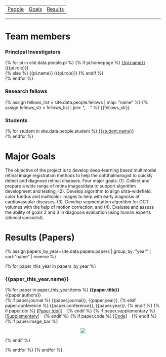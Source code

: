 <!-- ---
title: Multimodal Retina Image Alignment and Applications
--- -->

<table>
   <tr>
     <td><a href=".#people">People</a></td>
     <td><a href=".#goals">Goals</a></td>
     <td><a href=".#results">Results</a></td>
   </tr>
 </table>
 <hr>

# Team members <a name="people"></a>
### Principal Investigators
{% for pi in site.data.people.pi %}
  {% if pi.homepage %} [{{pi.name}}]({{pi.homepage}}) ({{pi.role}})  <br>
  {% else %} {{pi.name}} ({{pi.role}}) {% endif %} <br>
{% endfor %}

### Research fellows
{% assign fellows_list = site.data.people.fellows | map: "name" %}
{% assign fellows_str = fellows_list | join: ", &ensp; " %}
{{fellows_str}} <br>

<!--
{% for fellow in site.data.people.fellows %}
{{fellow.name}}
{% endfor %}
-->

### Students
{% for student in site.data.people.student %} [{{student.name}}]({{student.homepage}}) <br> {% endfor %}

# Major Goals <a name="goals"></a>
The objective of the project is to develop deep-learning based multimodal retinal image registration methods to help the ophthalmologist to quickly detect and diagnose retinal diseases.  Four major goals: (1). Collect and prepare a wide range of retina images/data to support algorithm development and testing; (2). Develop algorithm to align ultra-widefield, color fundus and multicolor images to help with early diagnosis of cardiovascular diseases, (3).  Develop segmentation algorithm for OCT volumes with the help of motion correction, and (4).  Evaluate and assess the ability of goals 2 and 3 in diagnosis evaluation using human experts (clinical specialist). <br>

# Results (Papers) <a name="results"></a>
{% assign papers_by_year=site.data.papers.papers | group_by: "year" | sort:"name" | reverse %}
<!-- {% assign papers=site.data.papers.papers | sort:"year", "last" | group_by: "year" %} -->
{% for paper_this_year in papers_by_year %}
### {{paper_this_year.name}}
  {% for paper in paper_this_year.items %}
**{{paper.title}}** <br>
{{paper.authors}} <br>
{% if paper.journal %} {{paper.journal}}, {{paper.year}}.
{% elsif paper.conference %} {{paper.conference}}, {{paper.year}}. {% endif %}
{% if paper.doi %} \[[Paper \(doi\)]({{paper.doi}})\] &ensp; {% endif %}
{% if paper.supplementary %} \[[Supplementary]({{paper.supplementary}})\] &ensp; {% endif %}
{% if paper.code %} \[[Code]({{paper.code}})\] &ensp; {% endif %}
<br>
    {% if paper.image_bar %}
<p align="center">
  <img src="{{site.baseurl}}{{paper.image_bar}}" >
</p>    
  {% endif %}

  {% endfor %}
{% endfor %}
